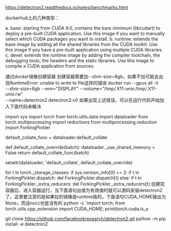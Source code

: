 

<!--
 * @version:
 * @Author:  StevenJokess https://github.com/StevenJokess
 * @Date: 2020-12-06 20:02:07
 * @LastEditors:  StevenJokess https://github.com/StevenJokess
 * @LastEditTime: 2020-12-08 18:58:16
 * @Description:
 * @TODO::
 * @Reference:https://github.com/facebookresearch/detectron2s
 * https://www.jianshu.com/p/a88d7e25a221
-->

https://detectron2.readthedocs.io/notes/benchmarks.html

dockerhub上的几种类型：

a. base: starting from CUDA 9.0, contains the bare minimum (libcudart) to deploy a pre-built CUDA application. Use this image if you want to manually select which CUDA packages you want to install.
b. runtime: extends the base image by adding all the shared libraries from the CUDA toolkit. Use this image if you have a pre-built application using multiple CUDA libraries.
c. devel: extends the runtime image by adding the compiler toolchain, the debugging tools, the headers and the static libraries. Use this image to compile a CUDA application from sources.

通过docker镜像创建容器
创建容器需要加--shm-size=8gb，如果不加可能会出现RuntimeError: unable to write to file这样的错误
docker run --gpus all -it \
    --shm-size=8gb --env="DISPLAY" --volume="/tmp/.X11-unix:/tmp/.X11-unix:rw" \
    --name=detectron2 detectron2:v0
如果出现上述错误，可以在运行代码开始加入下面代码来解决

import sys
import torch
from torch.utils.data import dataloader
from torch.multiprocessing import reductions
from multiprocessing.reduction import ForkingPickler

default_collate_func = dataloader.default_collate


def default_collate_override(batch):
  dataloader._use_shared_memory = False
  return default_collate_func(batch)

setattr(dataloader, 'default_collate', default_collate_override)

for t in torch._storage_classes:
  if sys.version_info[0] == 2:
    if t in ForkingPickler.dispatch:
        del ForkingPickler.dispatch[t]
  else:
    if t in ForkingPickler._extra_reducers:
        del ForkingPickler._extra_reducers[t]
创建完容器后，进入容器运行，当下面语句出值为有效值时就可以源码安装detectron2了。这里要注意的是如果拉的镜像是runtime版的，下面语句CUDA_HOME输出为None，而且nvcc也是没有的
python -c 'import torch; from torch.utils.cpp_extension import CUDA_HOME; print(torch.cuda.is_a

git clone https://github.com/facebookresearch/detectron2.git
python -m pip install -e detectron2
